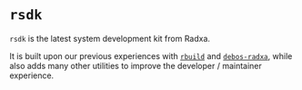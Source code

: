 # `rsdk`

`rsdk` is the latest system development kit from Radxa.

It is built upon our previous experiences with [`rbuild`](https://github.com/radxa-repo/rbuild)
and [`debos-radxa`](https://github.com/radxa/debos-radxa), while also adds many other utilities
to improve the developer / maintainer experience.
